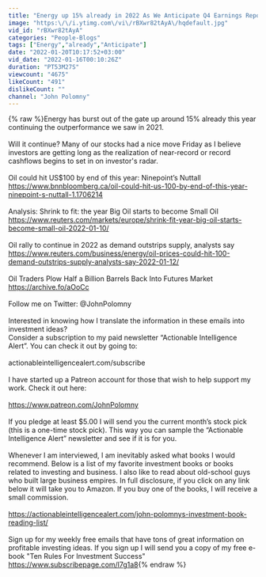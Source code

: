 ```yaml
---
title: "Energy up 15% already in 2022 As We Anticipate Q4 Earnings Reports From Oil Companies"
image: "https:\/\/i.ytimg.com\/vi\/rBXwr82tAyA\/hqdefault.jpg"
vid_id: "rBXwr82tAyA"
categories: "People-Blogs"
tags: ["Energy","already","Anticipate"]
date: "2022-01-20T10:17:52+03:00"
vid_date: "2022-01-16T00:10:26Z"
duration: "PT53M27S"
viewcount: "4675"
likeCount: "491"
dislikeCount: ""
channel: "John Polomny"
---
```

{% raw %}Energy has burst out of the gate up around 15% already this year continuing the outperformance we saw in 2021. <br /><br />Will it continue? Many of our stocks had a nice move Friday as I believe investors are getting long as the realization of near-record or record cashflows begins to set in on investor's radar.<br /><br />Oil could hit US$100 by end of this year: Ninepoint’s Nuttall<br /><a rel="nofollow" target="blank" href="https://www.bnnbloomberg.ca/oil-could-hit-us-100-by-end-of-this-year-ninepoint-s-nuttall-1.1706214">https://www.bnnbloomberg.ca/oil-could-hit-us-100-by-end-of-this-year-ninepoint-s-nuttall-1.1706214</a><br /><br />Analysis: Shrink to fit: the year Big Oil starts to become Small Oil<br /><a rel="nofollow" target="blank" href="https://www.reuters.com/markets/europe/shrink-fit-year-big-oil-starts-become-small-oil-2022-01-10/">https://www.reuters.com/markets/europe/shrink-fit-year-big-oil-starts-become-small-oil-2022-01-10/</a><br /><br />Oil rally to continue in 2022 as demand outstrips supply, analysts say<br /><a rel="nofollow" target="blank" href="https://www.reuters.com/business/energy/oil-prices-could-hit-100-demand-outstrips-supply-analysts-say-2022-01-12/">https://www.reuters.com/business/energy/oil-prices-could-hit-100-demand-outstrips-supply-analysts-say-2022-01-12/</a><br /><br />Oil Traders Plow Half a Billion Barrels Back Into Futures Market<br /><a rel="nofollow" target="blank" href="https://archive.fo/aOoCc">https://archive.fo/aOoCc</a><br /><br />Follow me on Twitter: @JohnPolomny<br /><br />Interested in knowing how I translate the information in these emails into investment ideas? <br />Consider a subscription to my paid newsletter “Actionable Intelligence Alert”. You can check it out by going to:<br /><br />actionableintelligencealert.com/subscribe <br /><br />I have started up a Patreon account for those that wish to help support my work. Check it out here:<br /><br /><a rel="nofollow" target="blank" href="https://www.patreon.com/JohnPolomny">https://www.patreon.com/JohnPolomny</a><br /><br />If you pledge at least $5.00 I will send you the current month’s stock pick (this is a one-time stock pick). This way you can sample the “Actionable Intelligence Alert” newsletter and see if it is for you. <br /><br />Whenever I am interviewed, I am inevitably asked what books I would recommend. Below is a list of my favorite investment books or books related to investing and business. I also like to read about old-school guys who built large business empires. In full disclosure, if you click on any link below it will take you to Amazon. If you buy one of the books, I will receive a small commission.<br /><br /><a rel="nofollow" target="blank" href="https://actionableintelligencealert.com/john-polomnys-investment-book-reading-list/">https://actionableintelligencealert.com/john-polomnys-investment-book-reading-list/</a><br /><br />Sign up for my weekly free emails that have tons of great information on profitable investing ideas. If you sign up I will send you a copy of my free e-book &quot;Ten Rules For Investment Success&quot; <a rel="nofollow" target="blank" href="https://www.subscribepage.com/l7g1a8">https://www.subscribepage.com/l7g1a8</a>{% endraw %}
